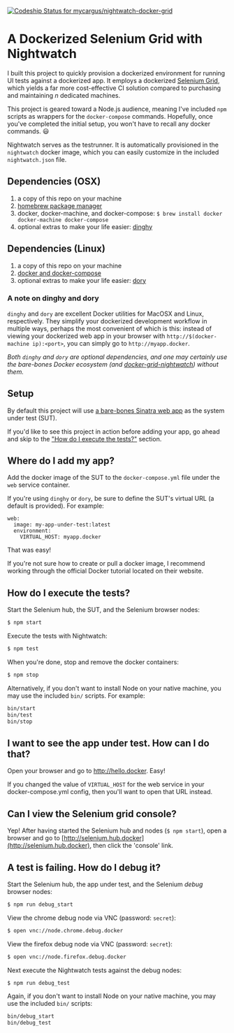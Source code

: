 [![Codeship Status for mycargus/nightwatch-docker-grid](https://app.codeship.com/projects/aeb74bb0-114c-0137-95da-5a3f86d8c298/status?branch=master)](https://app.codeship.com/projects/327260)

# A Dockerized Selenium Grid with Nightwatch

I built this project to quickly provision a dockerized environment for running
UI tests against a dockerized app. It employs a dockerized [Selenium Grid](https://github.com/SeleniumHQ/selenium/wiki/Grid2),
which yields a far more cost-effective CI solution compared to purchasing and maintaining *n* dedicated machines.

This project is geared toward a Node.js audience, meaning I've included `npm`
scripts as wrappers for the `docker-compose` commands. Hopefully, once you've
completed the initial setup, you won't have to recall any docker commands. :smiley:

Nightwatch serves as the testrunner. It is automatically provisioned in the
`nightwatch` docker image, which you can easily customize in the included `nightwatch.json` file.

## Dependencies (OSX)

1. a copy of this repo on your machine
2. [homebrew package manager](http://brew.sh/)
3. docker, docker-machine, and docker-compose: `$ brew install docker docker-machine docker-compose`
4. optional extras to make your life easier: [dinghy](https://github.com/codekitchen/dinghy)

## Dependencies (Linux)

1. a copy of this repo on your machine
2. [docker and docker-compose](https://docs.docker.com/engine/installation/linux/)
3. optional extras to make your life easier: [dory](https://github.com/FreedomBen/dory)

### A note on dinghy and dory

`dinghy` and `dory` are excellent Docker utilities for MacOSX and Linux, respectively. They simplify your dockerized
development workflow in multiple ways, perhaps the most convenient of which is this: instead of viewing your dockerized
web app in your browser with `http://$(docker-machine ip):<port>`, you can simply go to `http://myapp.docker`.

_Both `dinghy` and `dory` are optional dependencies, and one may certainly use the bare-bones Docker ecosystem
(and [docker-grid-nightwatch](https://github.com/mycargus/docker-grid-nightwatch)) without them._

## Setup

By default this project will use [a bare-bones Sinatra web app](https://github.com/mycargus/hello_docker_world) as the
system under test (SUT).

If you'd like to see this project in action before adding your app, go ahead and skip to the
["How do I execute the tests?"](https://github.com/mycargus/docker-grid-nightwatch/blob/master/README.md#how-do-i-execute-the-tests) section.

## Where do I add my app?

Add the docker image of the SUT to the `docker-compose.yml` file under the `web` service container.

If you're using `dinghy` or `dory`, be sure to define the SUT's virtual URL (a default is provided). For example:

```
web:
  image: my-app-under-test:latest
  environment:
    VIRTUAL_HOST: myapp.docker
```

That was easy!

If you're not sure how to create or pull a docker image, I recommend working through the official Docker tutorial located on
their website.

## How do I execute the tests?

Start the Selenium hub, the SUT, and the Selenium browser nodes:

```sh
$ npm start
```

Execute the tests with Nightwatch:

```sh
$ npm test
```

When you're done, stop and remove the docker containers:

```sh
$ npm stop
```

Alternatively, if you don't want to install Node on your native machine, you may use the included `bin/` scripts. For example:

```sh
bin/start
bin/test
bin/stop
```

## I want to see the app under test. How can I do that?

Open your browser and go to http://hello.docker. Easy!

If you changed the value of `VIRTUAL_HOST` for the web service in your
docker-compose.yml config, then you'll want to open that URL instead.

## Can I view the Selenium grid console?

Yep! After having started the Selenium hub and nodes (`$ npm start`), open a
browser and go to [http://selenium.hub.docker](http://selenium.hub.docker), then click the 'console' link.

## A test is failing. How do I debug it?

Start the Selenium hub, the app under test, and the Selenium *debug* browser nodes:

```sh
$ npm run debug_start
```

View the chrome debug node via VNC (password: `secret`):

```sh
$ open vnc://node.chrome.debug.docker
```

View the firefox debug node via VNC (password: `secret`):

```sh
$ open vnc://node.firefox.debug.docker
```

Next execute the Nightwatch tests against the debug nodes:

```sh
$ npm run debug_test
```

Again, if you don't want to install Node on your native machine, you may use the included `bin/` scripts:

```sh
bin/debug_start
bin/debug_test
```
